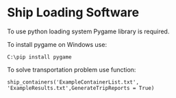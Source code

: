 # Ship Loading Software

To use python loading system Pygame library is required.

To install pygame on Windows use:
```
C:\pip install pygame
```
To solve transportation problem use function:
```
ship_containers('ExampleContainerList.txt', 'ExampleResults.txt',GenerateTripReports = True)
```